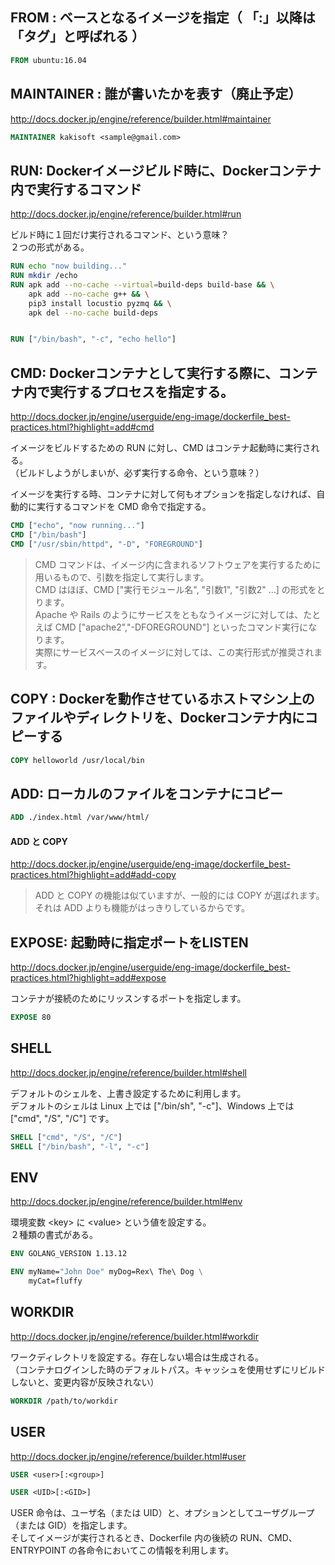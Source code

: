 ## FROM : ベースとなるイメージを指定（ 「:」以降は「タグ」と呼ばれる ）
```dockerfile
FROM ubuntu:16.04
```


## MAINTAINER : 誰が書いたかを表す（廃止予定）
http://docs.docker.jp/engine/reference/builder.html#maintainer
```dockerfile
MAINTAINER kakisoft <sample@gmail.com>
```


## RUN: Dockerイメージビルド時に、Dockerコンテナ内で実行するコマンド
http://docs.docker.jp/engine/reference/builder.html#run  

ビルド時に１回だけ実行されるコマンド、という意味？  
２つの形式がある。  
```dockerfile
RUN echo "now building..."
RUN mkdir /echo
RUN apk add --no-cache --virtual=build-deps build-base && \
    apk add --no-cache g++ && \
    pip3 install locustio pyzmq && \
    apk del --no-cache build-deps


RUN ["/bin/bash", "-c", "echo hello"]
```


## CMD: Dockerコンテナとして実行する際に、コンテナ内で実行するプロセスを指定する。
http://docs.docker.jp/engine/userguide/eng-image/dockerfile_best-practices.html?highlight=add#cmd  

イメージをビルドするための RUN に対し、CMD はコンテナ起動時に実行される。  
（ビルドしようがしまいが、必ず実行する命令、という意味？）  

イメージを実行する時、コンテナに対して何もオプションを指定しなければ、自動的に実行するコマンドを CMD 命令で指定する。
```dockerfile
CMD ["echo", "now running..."]
CMD ["/bin/bash"]
CMD ["/usr/sbin/httpd", "-D", "FOREGROUND"]
```

> CMD コマンドは、イメージ内に含まれるソフトウェアを実行するために用いるもので、引数を指定して実行します。  
> CMD はほぼ、CMD ["実行モジュール名", "引数1", "引数2" …] の形式をとります。  
> Apache や Rails のようにサービスをともなうイメージに対しては、たとえば CMD ["apache2","-DFOREGROUND"] といったコマンド実行になります。  
> 実際にサービスベースのイメージに対しては、この実行形式が推奨されます。  


## COPY : Dockerを動作させているホストマシン上のファイルやディレクトリを、Dockerコンテナ内にコピーする
```dockerfile
COPY helloworld /usr/local/bin
```


## ADD: ローカルのファイルをコンテナにコピー
```dockerfile
ADD ./index.html /var/www/html/
```

#### ADD と COPY
http://docs.docker.jp/engine/userguide/eng-image/dockerfile_best-practices.html?highlight=add#add-copy  
>ADD と COPY の機能は似ていますが、一般的には COPY が選ばれます。  
>それは ADD よりも機能がはっきりしているからです。  


## EXPOSE: 起動時に指定ポートをLISTEN
http://docs.docker.jp/engine/userguide/eng-image/dockerfile_best-practices.html?highlight=add#expose  

コンテナが接続のためにリッスンするポートを指定します。  
```dockerfile
EXPOSE 80
```


## SHELL
http://docs.docker.jp/engine/reference/builder.html#shell  

デフォルトのシェルを、上書き設定するために利用します。   
デフォルトのシェルは Linux 上では ["/bin/sh", "-c"]、Windows 上では ["cmd", "/S", "/C"] です。  

```dockerfile
SHELL ["cmd", "/S", "/C"]
SHELL ["/bin/bash", "-l", "-c"]
```


## ENV
http://docs.docker.jp/engine/reference/builder.html#env  

環境変数 \<key\> に \<value\> という値を設定する。  
２種類の書式がある。
```dockerfile
ENV GOLANG_VERSION 1.13.12

ENV myName="John Doe" myDog=Rex\ The\ Dog \
    myCat=fluffy
```


## WORKDIR
http://docs.docker.jp/engine/reference/builder.html#workdir  

ワークディレクトリを設定する。存在しない場合は生成される。  
（コンテナログインした時のデフォルトパス。キャッシュを使用せずにリビルドしないと、変更内容が反映されない）
```dockerfile
WORKDIR /path/to/workdir
```


## USER
http://docs.docker.jp/engine/reference/builder.html#user

```dockerfile
USER <user>[:<group>]

USER <UID>[:<GID>]
```

USER 命令は、ユーザ名（または UID）と、オプションとしてユーザグループ（または GID）を指定します。   
そしてイメージが実行されるとき、Dockerfile 内の後続の RUN、CMD、ENTRYPOINT の各命令においてこの情報を利用します。  



